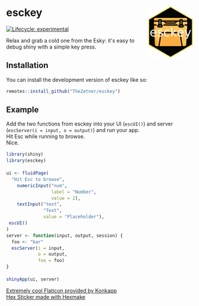 
# esckey <img src="man/figures/logo.png" align="right" alt="" width="120" />

<!-- badges: start -->
[![Lifecycle: experimental](https://img.shields.io/badge/lifecycle-experimental-orange.svg)](https://lifecycle.r-lib.org/articles/stages.html#experimental)
<!-- badges: end -->

Relax and grab a cold one from the Esky: it's easy to debug shiny with a simple key press.

## Installation

You can install the development version of esckey like so:

``` r
remotes::install_github("TheZetner/esckey")
```

## Example

Add the two functions from esckey into your UI (`escUI()`) and server (`escServer(i = input, o = output)`) and run your app.  
Hit Esc while running to browse.  
Nice.  

``` r
library(shiny)
library(esckey)

ui <- fluidPage(
  "Hit Esc to browse",
    numericInput("num",
                 label = "Number",
                 value = 2),
    textInput("text",
              "Text",
              value = "Placeholder"),
 escUI()
)
server <- function(input, output, session) {
  foo <- "bar"
  escServer(i = input,
            o = output,
            foo = foo)
}

shinyApp(ui, server)


```



[Extremely cool Flaticon provided by Konkapp](https://www.flaticon.com/free-icons/water-cooler)  
[Hex Sticker made with Hexmake](https://github.com/colinfay/hexmake)
